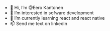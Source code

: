 - 👋 Hi, I’m @Eero Kantonen
- 👀 I’m interested in sofware development
- 🌱 I’m currently learning react and react native
- 📫 Send me text on linkedin

<!---
Eero556/Eero556 is a ✨ special ✨ repository because its `README.md` (this file) appears on your GitHub profile.
You can click the Preview link to take a look at your changes.
--->
